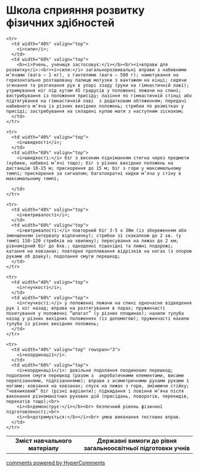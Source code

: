 <div id="hypercomments_widget" class="js-hypercomments-widget invisible"></div>

# Школа сприяння розвитку фізичних здібностей

<table>
  <body>
    <tr>
      <td width="40%" align="center">
        <b>Зміст навчального матеріалу</b>
      </td>
      <td width="60%" align="center" valign="top">
        <b>Державні вимоги до рівня загальноосвітньої підготовки учнів</b>
      </td>
    </tr>

    <tr>
      <td width="40%" valign="top">
        <i>сили</i>;
      </td>
      <td width="60%" valign="top">
        <b><i>Учень, учениця застосовує:</i></b><br><i>вправи для розвитку</i>:<br><i>сили:</i> загальнорозвивальні вправи з набивними м’ячами (вага – 1 кг), з гантелями (вага – 500 г); намотування на горизонтально розташовану палицю мотузки з вантажем на кінці; сидячи згинання та розгинання рук в упорі ззаду (руки на гімнастичній лаві); утримування ніг під кутом 45 градусів у положенні лежачи на спині; вистрибування із положення присіду; лазіння по гімнастичній стінці або  підтягування на гімнастичній лаві  з додатковим обтяженням; передачі набивного м’яча із різних вихідних положень; стрибки по розмітках у присіді; застрибування на складені купою мати з наступним зіскоком;
      </td>
    </tr>

    <tr>
      <td width="40%" valign="top">
        <i>швидкості</i>;
      </td>
      <td width="60%" valign="top">
        <i>швидкості:</i> біг з високим підніманням стегна через предмети (кубики, набивні м’ячі тощо); біг з різних вихідних положень на дистанцію 10-15 м; прискорення до 15 м; біг з гори у максимальному темпі; прискорення за сигналом; багатократні кидки м’яча у стіну в максимальному темпі;

      </td>
    </tr>

    <tr>
      <td width="40%" valign="top">
        <i>витривалості</i>;
      </td>
      <td width="60%" valign="top">
        <i>витривалості:</i> повторний біг 3-5 х 30м (із збереженням або зменшенням інтервалу відпочинку); стрибки зі скакалкою до 2 хв. (у темпі 110-120 стрибків на хвилину); пересування на лижах до 2 км; рівномірний біг до 6хв.; одноденні пішохідні та лижні подорожі; катання на ковзанах; повторне пропливання відрізків на ногах (з опорою руками об дошку); подолання смуги перешкод;
      </td>
    </tr>

    <tr>
      <td width="40%" valign="top">
        <i>гнучкості</i>;
      </td>
      <td width="60%" valign="top">
        <i>гнучкості:</i> у положенні лежачи на спині одночасне відведення рук і ніг назад; вправи на розтягування в парах; пружинчасті похитування у положенні “шпагат” (у різних площинах); нахили тулуба назад у різних вихідних положеннях (із допомогою); пружинчасті нахили тулуба із різних вихідних положень; 
      </td>
    </tr>

    <tr>
      <td width="40%" valign="top" rowspan="3">
        <i>координації</i>.
      </td>
      <td width="60%" valign="top">
        <i>координації</i>: довільне подолання поодиноких перешкод; подолання смуги перешкод (разом з  акробатичними елементами, висами перелізаннями, підлізанннями); вправи з асиметричними рухами руками і ногами; ковзання на ковзанах; спуск на лижах з гори, змінюючи стійку; “човниковий” біг (різні варіанти); підкидання і ловіння м’яча після виконання різноманітних рухових дій (присідань, поворотів, перекидів, перекатів тощо);<br>
        <i><b>демонструє:</i></b><br> безпечний рівень фізичної підготовленості;<br>
        <i><b>дотримується:</b></i><br> умов виконання тестових вправ.
      </td>
    </tr>
  </body>
</table>

<div class="js-hypercomments-container">
    <a href="http://hypercomments.com" class="hc-link" title="comments widget">comments powered by HyperComments</a>
</div>